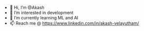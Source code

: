 - 👋 Hi, I’m @Akash
- 👀 I’m interested in development
- 🌱 I’m currently learning ML and AI
- 📫 Reach me @ https://www.linkedin.com/in/akash-velayutham/

<!---
Akashra22/Akashra22 is a ✨ special ✨ repository because its `README.md` (this file) appears on your GitHub profile.
You can click the Preview link to take a look at your changes.
--->
